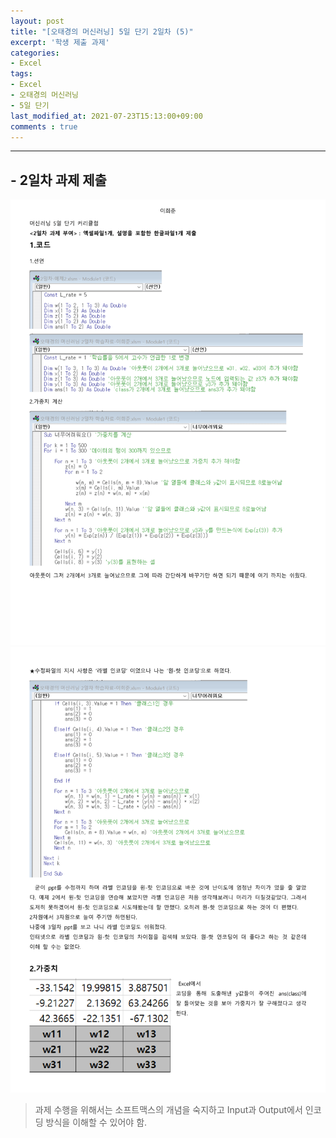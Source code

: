 ```yaml
---
layout: post
title: "[오태경의 머신러닝] 5일 단기 2일차 (5)"
excerpt: '학생 제출 과제'
categories:
- Excel
tags:
- Excel
- 오태경의 머신러닝
- 5일 단기
last_modified_at: 2021-07-23T15:13:00+09:00
comments : true
---
```

<hr>

<h2>- 2일차 과제 제출</h2>
<div style="align-items: center;">
    <img src="/assets/post-image/Excel-5일-단기-2/오태경의 머신러닝 2일차 학습자료-이희준-1.png">
</div>
<div style="align-items: center;">
    <img src="/assets/post-image/Excel-5일-단기-2/오태경의 머신러닝 2일차 학습자료-이희준-2.png">
</div>

> 과제 수행을 위해서는 소프트맥스의 개념을 숙지하고 Input과 Output에서 인코딩 방식을 이해할 수 있어야 함.

<br>